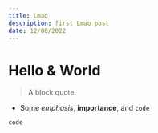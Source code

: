 ```yaml
---
title: Lmao
description: first Lmao post
date: 12/08/2022
---
```


# Hello & World

> A block quote.

-   Some _emphasis_, **importance**, and `code`

```
code
```
